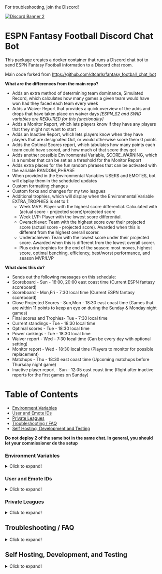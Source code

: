 For troubleshooting, join the Discord!

[![Discord Banner 2](https://discordapp.com/api/guilds/878995504225218620/widget.png?style=banner2)](https://discord.gg/bkShnqTTP8)

# ESPN Fantasy Football Discord Chat Bot

This package creates a docker container that runs a Discord chat bot to send ESPN Fantasy Football information to a Discord chat room.

Main code forked from https://github.com/dtcarls/fantasy_football_chat_bot

**What are the differences from the main repo?**

- Adds an extra method of determining team dominance, Simulated Record, which calculates how many games a given team would have won had they faced each team every week
- Adds a Waiver Report that provides a quick overview of the adds and drops that have taken place on waiver days *[ESPN_S2 and SWID variables are REQUIRED for this functionality]*
- Adds a Monitor Report, which lets players know if they have any players that they might not want to start
- Adds an Inactive Report, which lets players know when they have players that are designated Out, or would otherwise score them 0 points
- Adds the Optimal Scores report, which tabulates how many points each team could have scored, and how much of that score they got
- Adds another possible Environmental Variable, SCORE_WARNING, which is a number that can be set as a threshold for the Monitor Report
- Adds extra places for the fun random phrases that can be activated with the variable RANDOM_PHRASE
- When provided in the Environmental Variables USERS and EMOTES, bot will display them in the scheduled updates
- Custom formatting changes
- Custom forks and changes for my two leagues
- Additional trophies, which will display when the Environmental Variable EXTRA_TROPHIES is set to 1:
  - Week MVP: Player with the highest score differential. Calculated with (actual score - projected score)/projected score
  - Week LVP: Player with the lowest score differential.
  - Overachiever: Team with the highest score over their projected score (actual score - projected score). Awarded when this is different from the highest overall scorer.
  - Underachiever: Team with the lowest score under their projected score. Awarded when this is different from the lowest overall scorer.
  - Plus extra trophies for the end of the season: most moves, highest score, optimal benching, efficiency, best/worst performance, and season MVP/LVP


**What does this do?**
- Sends out the following messages on this schedule:
- Scoreboard - Sun - 16:00, 20:00 east coast time (Current ESPN fantasy scoreboard)
- Scoreboard - Mon,Fri - 7:30 local time (Current ESPN fantasy scoreboard)
- Close Projected Scores - Sun,Mon - 18:30 east coast time (Games that are within 11 points to keep an eye on during the Sunday & Monday night games)
- Final scores and Trophies- Tue - 7:30 local time
- Current standings - Tue - 18:30 local time
- Optimal scores - Tue - 18:30 local time
- Power rankings - Tue - 18:30 local time
- Waiver report - Wed - 7:30 local time (Can be every day with optional setting)
- Monitor report - Wed - 18:30 local time (Players to monitor for possible replacement)
- Matchups - Thu - 18:30 east coast time (Upcoming matchups before Thursday night game)
- Inactive player report - Sun - 12:05 east coast time (Right after inactive reports for the first games on Sunday)

Table of Contents
=================
  * [Environment Variables](#environment-variables)
  * [User and Emote IDs](#user-and-emote-ids)
  * [Private Leagues](#private-leagues)
  * [Troubleshooting / FAQ](#troubleshooting--faq)
  * [Self Hosting, Development and Testing](#self-hosting-development-and-testing)

**Do not deploy 2 of the same bot in the same chat. In general, you should let your commissioner do the setup**

### Environment Variables

<details>
  <summary>Click to expand!</summary>

- DISCORD_WEBHOOK_URL: This is your Webhook URL from the Discord Settings page (REQUIRED)
- LEAGUE_ID: This is your ESPN league id (REQUIRED)
- START_DATE: This is when the bot will start paying attention and sending messages to your chat.
- END_DATE: This is when the bot will stop paying attention and stop sending messages to your chat.
- LEAGUE_YEAR: ESPN League year to look at
- TIMEZONE: The timezone that the messages will look to send in. (America/New_York by default)
- INIT_MSG: The message that the bot will say when it is started (“Hi” by default, leave blank for no message)
- TOP_HALF_SCORING: If set to True, when standings are posted on Wednesday it will also include top half scoring wins
- RANDOM_PHRASE: If set to True, when matchups, heads up report, inactive report, waiver report, and final scores are posted, will include a random phrase from a list
- WAIVER_REPORT: If set to True, bot will use ESPN_S2 and SWID to scan for recent waiver activity and print a summary
- DAILY_WAIVER: If set to True, bot will send Waiver Report every morning, instead of just Wednesday
- EXTRA_TROPHIES: If set to True, extra trophies will be included when final scores are posted
- SCORE_WARNING: Assign a score value for the Heads Up report to warn users about (default is 0)
- ESPN_S2: **Required** for private leagues. See [Private Leagues Section](#private-leagues) for documentation
- SWID: **Required** for private leagues. See [Private Leagues Section](#private-leagues) for documentation
- USERS: List of Discord user IDs, comma separated, in the format of \<@[-ID 1 HERE-]\> ,\<@[-ID 2 HERE-]\> ,etc.
- EMOTES: List of Discord emote IDs, comma separated, in the format of \<:[-Emote shortcut-]:[-Emote ID-]\> ,\<:[-Emote shortcut-]:[-Emote ID-]\> ,etc.
- TEST: Used for troubleshooting--set to 1 so bot will provide test output instead

</details>

### User and Emote IDs

<details>
  <summary>Click to expand!</summary>

If you're using Discord and would like to go to the effort, you can provide lists of your Discord user and emote IDs in the Environment Variables.

- USERS: List of Discord user IDs, comma separated, in the format of \<@[ID 1 HERE]\> ,\<@[ID 2 HERE]\> ,etc.
- EMOTES: List of Discord emote IDs, comma separated, in the format of \<:[Emote shortcut]:[Emote ID]\> ,\<:[Emote shortcut]:[Emote ID]\> ,etc.

Replace the [ ] and the content within with the IDs.

To get IDs, first enable Developer Mode in Discord's Advanced settings.

For Users, just right click the user in the server list and select "Copy ID". User IDs must go in the order of the teams in the league.

Emotes MUST be from the server-specific list. To get the ID, say '\\:[Emote shortcut]:' in any text channel and copy the text that appears.

Both the Users and Emotes lists need to go in order that the teams joined your league. On your league page, go to League -> Members, which will give you a list of teams in this order. Additionally, each team has a team ID that reflects this order. You can visit each team page to make sure your order is correct. If you have deleted a team in the past, then that number does not get reused and you will need to leave their entry in the list blank, with nothing between the commas. For instance, if Team 2 was deleted your list would look like: "ID1 ,,ID3 ,..."

Make sure to include a space before the comma before each user and emote ID, it's important for formatting messages. 

</details>

### Private Leagues

<details>
  <summary>Click to expand!</summary>

For private league you will need to get your swid and espn_s2.
You can find these two values after logging into your espn fantasy football account on espn's website.
(Chrome Browser)
Right click anywhere on the website and click inspect option.
From there click Application on the top bar.
On the left under Storage section click Cookies then http://fantasy.espn.com.
From there you should be able to find your swid and espn_s2 variables and values.

</details>

## Troubleshooting / FAQ

<details>
  <summary>Click to expand!</summary>

**League must be full.**

The bot isn't working

* Did you miss a step in the instructions? Try doing it from scratch again. If still no luck, open an issue (https://github.com/dtcarls/fantasy_football_chat_bot/issues) so the answer can be shared with others.

How are power ranks calculated?

* They are calculated using 2 step dominance, as well as a combination of points scored and margin of victory. Weighted 80/15/5 respectively. I wouldn't so much pay attention to the actual number but more of the gap between teams. Full source of the calculations can be seen here: https://github.com/cwendt94/ff-espn-api/commit/61f8a34de5c42196ba0b1552aa25282297f070c5

Is there a version of this for Yahoo/CBS/NFL/[insert other site]?

* No, this would require a significant rework for other sites.

I'm not getting the init message

* Check your environmental variables, especially your Discord Webhook URL. 

I keep getting the init message

* Remove your init message and it will stop. The init message is really for first setup to ensure it is working.

How do I set another timezone?

* Specify your variable https://en.wikipedia.org/wiki/List_of_tz_database_time_zones#List

Is there a version of this for Messenger/WhatsApp/[insert other chat]?

* No, but I am open to pull requests implementing their API for additional cross platform support.

My Standings look wrong. I have weird (+1) in it.

* TOP_HALF_SCORING: If set to True, when standings are posted on Wednesday it will also include top half scoring wins
* Top half wins is being in the top half of your league for points and you receive an additional "win" for it. The number in parenthesis (+1) tells you how many added wins over the season for top half wins.

</details>

## Self Hosting, Development, and Testing

<details>
  <summary>Click to expand!</summary>

These instructions will get you a copy of the project up and running on your local machine for development and testing purposes.

### Clone the repo
First and foremost, clone a copy of this repo to your machine:
``` bash 
git clone https://github.com/sdvgallardo/fantasy_football_chat_bot-vS.git ff_bot
```

### With Docker:

To host with Docker, fill in `docker-compose.yml` with your [Environment Variables](#environment-variables). Variables with "" *must* be wrapped in quotes.

If you are running Docker on a Raspberry Pi, you will need to change the Python image in the Dockerfile to `slim-buster`
```bash
cd ff_bot
docker compose up -d
```

#### Restarting Docker
If changes are made to the bot, or you adjust your environment variables, you will need to stop and recompose the container:
```bash
cd ff_bot
docker stop [container name]
docker compose up -d
```


### Without Docker:
You can also directly run just the Python script.

Start by running the install:
```bash
cd ff_bot
python3 setup.py install
```
You may also need to install the required dependencies with `pip install -r requirements.txt`.

Then, export your environment variables and run `ff_bot.py`.

```bash
export DISCORD_WEBHOOK_URL=[enter your Webhook URL]
export LEAGUE_ID=[enter ESPN league ID]
export LEAGUE_YEAR=[enter league year]
cd ff_bot
python3 ff_bot/ff_bot.py
```

### Running the tests

Automated tests for this package are included in the `tests` directory. After installation, you can run these tests by changing the directory to the `ff_bot` directory and running the following:

```python3
pip install -r requirements-test.txt
pytest
```
</details>

